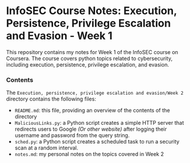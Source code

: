 # InfoSEC Course Notes: Execution, Persistence, Privilege Escalation and Evasion - Week 1
This repository contains my notes for Week 1 of the InfoSEC course on Coursera. The course covers python topics related to cybersecurity, including execution, persistence, privilege escalation, and evasion.
### Contents

The `Execution, persistence, privilege escalation and evasion/Week 2` directory contains the following files:

- `README.md`: this file, providing an overview of the contents of the directory
- `MaliciousLinks.py`: a Python script creates a simple HTTP server that redirects users to Google <i>(Or other website)</i> after logging their username and password from the query string.
- `sched.py`: a Python script creates a scheduled task to run a security scan at a random interval.
- `notes.md`: my personal notes on the topics covered in Week 2
